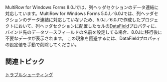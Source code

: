 MultiRow for Windows Forms 8.0Jでは、列ヘッダセクションのデータ連結に対応しています。MultiRow for Windows Forms 5.0J／6.0Jでは、列ヘッダセクションのデータ連結に対応していないため、5.0J／6.0Jで作成したプロジェクトにおいて、列ヘッダセクションに配置したセルの[DataField](gcdocsite__documentlink?toc-item-id=312c89d0-986b-45ca-a4bd-bb26f0288386)プロパティに、バインド先のデータソースフィールドの名前を設定してる場合、8.0Jに移行後に不要なデータが表示されます。
この現象を回避するには、DataFieldプロパティの設定値を手動で削除してください。

## 関連トピック

[トラブルシューティング](gcdocsite__documentlink?toc-item-id=bc257039-b6b1-4130-b079-bb9fa2c116bd)